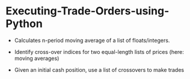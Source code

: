 # Executing-Trade-Orders-using-Python

- Calculates n-period moving average of a list of floats/integers.

- Identify cross-over indices for two equal-length lists of prices (here: moving averages)

- Given an initial cash position, use a list of crossovers to make trades
